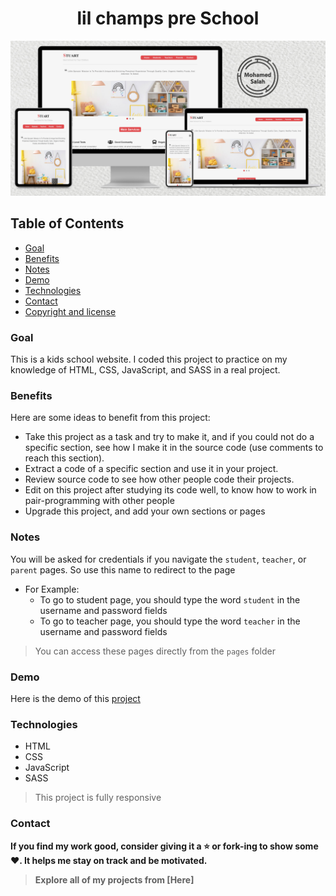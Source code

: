 <h1 align="center">lil champs pre School</h1>

<p align="center">
<img src="Mockup.jpg" alt="Responsive Mockup">
</p>

## Table of Contents

- [Goal](#goal)
- [Benefits](#benefits)
- [Notes](#notes)
- [Demo](#demo)
- [Technologies](#technologies)
- [Contact](#contact)
- [Copyright and license](#copyright-and-license)

### Goal

This is a kids school website. I coded this project to practice on my knowledge of HTML, CSS, JavaScript, and SASS in a real project.

### Benefits

Here are some ideas to benefit from this project:

- Take this project as a task and try to make it, and if you could not do a specific section, see how I make it in the source code (use comments to reach this section).
- Extract a code of a specific section and use it in your project.
- Review source code to see how other people code their projects.
- Edit on this project after studying its code well, to know how to work in pair-programming with other people
- Upgrade this project, and add your own sections or pages

### Notes

You will be asked for credentials if you navigate the `student`, `teacher`, or `parent` pages. So use this name to redirect to the page

- For Example:
  - To go to student page, you should type the word `student` in the username and password fields
  - To go to teacher page, you should type the word `teacher` in the username and password fields

> You can access these pages directly from the `pages` folder

### Demo

Here is the demo of this [project](          )

### Technologies

- HTML
- CSS
- JavaScript
- SASS

> This project is fully responsive

### Contact





**If you find my work good, consider giving it a :star: or fork-ing to show some :heart:. It helps me stay on track and be motivated.**

> **Explore all of my projects from [Here]**

